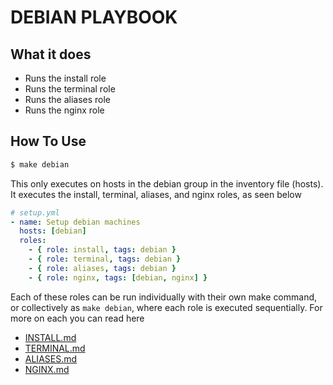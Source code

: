 # DEBIAN PLAYBOOK

## What it does

* Runs the install role
* Runs the terminal role
* Runs the aliases role
* Runs the nginx role

## How To Use

```bash
$ make debian
```

This only executes on hosts in the debian group in the inventory file (hosts). It executes the install, terminal, aliases, and nginx roles, as seen below

```yml
# setup.yml
- name: Setup debian machines
  hosts: [debian]
  roles:
    - { role: install, tags: debian }
    - { role: terminal, tags: debian }
    - { role: aliases, tags: debian }
    - { role: nginx, tags: [debian, nginx] }
```

Each of these roles can be run individually with their own make command, or collectively as `make debian`, where each role is executed sequentially. For more on each you can read here

* [INSTALL.md](INSTALL.md)
* [TERMINAL.md](TERMINAL.md)
* [ALIASES.md](ALIASES.md)
* [NGINX.md](NGINX.md)
